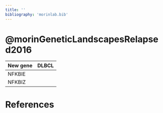 ```yaml
---
title: ''
bibliography: 'morinlab.bib'
---
```


# @morinGeneticLandscapesRelapsed2016
|New gene|DLBCL
|:-|:-
|NFKBIE||1 |
|NFKBIZ||1 |

# References

